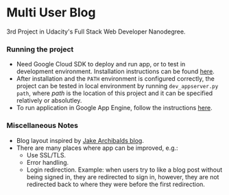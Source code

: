 # Multi User Blog

3rd Project in Udacity's Full Stack Web Developer Nanodegree.

### Running the project

* Need Google Cloud SDK to deploy and run app, or to test in development
environment. Installation instructions can be found [here][1].
* After installation and the `PATH` environment is configured correctly, the
project can be tested in local environment by running `dev_appserver.py path`,
where _path_ is the location of this project and it can be specified relatively
or absolutley.
* To run application in Google App Engine, follow the instructions [here][2].

### Miscellaneous Notes

* Blog layout inspired by [Jake Archibalds blog][3].
* There are many places where app can be improved, e.g.:
  * Use SSL/TLS.
  * Error handling.
  * Login redirection. Example: when users try to like a blog post without being
  signed in, they are redirected to sign in, however, they are not redirected
  back to where they were before the first redirection.

[1]: https://cloud.google.com/sdk/downloads
[2]: https://cloud.google.com/appengine/docs/python/console/
[3]: https://jakearchibald.com/
